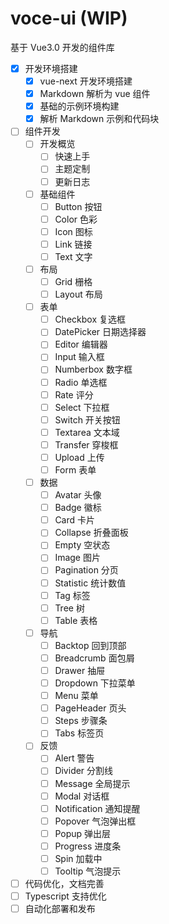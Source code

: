 # voce-ui (WIP)

基于 Vue3.0 开发的组件库

- [x] 开发环境搭建
  - [x] vue-next 开发环境搭建
  - [x] Markdown 解析为 vue 组件
  - [x] 基础的示例环境构建
  - [x] 解析 Markdown 示例和代码块
- [ ] 组件开发
  - [ ] 开发概览
    - [ ] 快速上手
    - [ ] 主题定制
    - [ ] 更新日志
  - [ ] 基础组件
    - [ ] Button 按钮
    - [ ] Color 色彩
    - [ ] Icon 图标
    - [ ] Link 链接
    - [ ] Text 文字
  - [ ] 布局
    - [ ] Grid 栅格
    - [ ] Layout 布局
  - [ ] 表单
    - [ ] Checkbox 复选框
    - [ ] DatePicker 日期选择器
    - [ ] Editor 编辑器
    - [ ] Input 输入框
    - [ ] Numberbox 数字框
    - [ ] Radio 单选框
    - [ ] Rate 评分
    - [ ] Select 下拉框
    - [ ] Switch 开关按钮
    - [ ] Textarea 文本域
    - [ ] Transfer 穿梭框
    - [ ] Upload 上传
    - [ ] Form 表单
  - [ ] 数据
    - [ ] Avatar 头像
    - [ ] Badge 徽标
    - [ ] Card 卡片
    - [ ] Collapse 折叠面板
    - [ ] Empty 空状态
    - [ ] Image 图片
    - [ ] Pagination 分页
    - [ ] Statistic 统计数值
    - [ ] Tag 标签
    - [ ] Tree 树
    - [ ] Table 表格
  - [ ] 导航
    - [ ] Backtop 回到顶部
    - [ ] Breadcrumb 面包屑
    - [ ] Drawer 抽屉
    - [ ] Dropdown 下拉菜单
    - [ ] Menu 菜单
    - [ ] PageHeader 页头
    - [ ] Steps 步骤条
    - [ ] Tabs 标签页
  - [ ] 反馈
    - [ ] Alert 警告
    - [ ] Divider 分割线
    - [ ] Message 全局提示
    - [ ] Modal 对话框
    - [ ] Notification 通知提醒
    - [ ] Popover 气泡弹出框
    - [ ] Popup 弹出层
    - [ ] Progress 进度条
    - [ ] Spin 加载中
    - [ ] Tooltip 气泡提示
- [ ] 代码优化，文档完善
- [ ] Typescript 支持优化
- [ ] 自动化部署和发布

